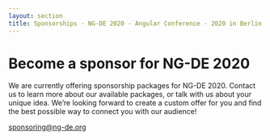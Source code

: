 ```yaml
---
layout: section
title: Sponsorships - NG-DE 2020 - Angular Conference - 2020 in Berlin
---
```


# Become a sponsor for NG-DE 2020

We are currently offering sponsorship packages for NG-DE 2020.
Contact us to learn more about our available packages, or talk with us about your unique idea.
We’re looking forward to create a custom offer for you and find the best possible way to connect you with our audience!

[sponsoring@ng-de.org](mailto:sponsoring@ng-de.org?subject=Sponsoring%20Request)